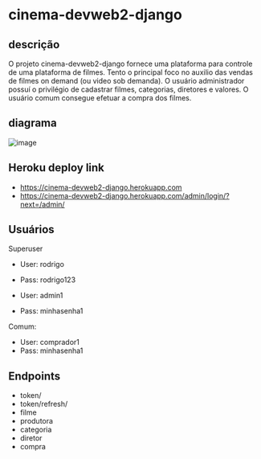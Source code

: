 # cinema-devweb2-django

## descrição
O projeto cinema-devweb2-django fornece uma plataforma para controle de uma plataforma de filmes. Tento o principal foco no auxilio das vendas de filmes on demand (ou video sob demanda).
O usuário administrador possuí o privilégio de cadastrar filmes, categorias, diretores e valores. O usuário comum consegue efetuar a compra dos filmes.


## diagrama
![image](https://user-images.githubusercontent.com/49770176/151904359-93902a09-9398-40a6-a6d7-ee935612d2bf.png)

## Heroku deploy link
* https://cinema-devweb2-django.herokuapp.com
* https://cinema-devweb2-django.herokuapp.com/admin/login/?next=/admin/

## Usuários
Superuser
* User: rodrigo 
* Pass: rodrigo123

* User: admin1
* Pass: minhasenha1

Comum:
* User: comprador1
* Pass: minhasenha1

## Endpoints
- token/
- token/refresh/
- filme
- produtora
- categoria
- diretor
- compra
